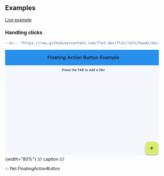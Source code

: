 ## Examples

[Live example](https://flet-controls-gallery.fly.dev/buttons/floatingactionbutton)

### Handling clicks

```python
--8<-- "https://raw.githubusercontent.com/flet-dev/flet/refs/heads/docs/sdk/python/examples/controls/floating-action-button/handling-clicks.py"
```

![handling-clicks](https://raw.githubusercontent.com/flet-dev/flet/docs/sdk/python/examples/python/controls/floating-action-button/media/handling-clicks.gif){width="80%"}
/// caption
///

::: flet.FloatingActionButton

